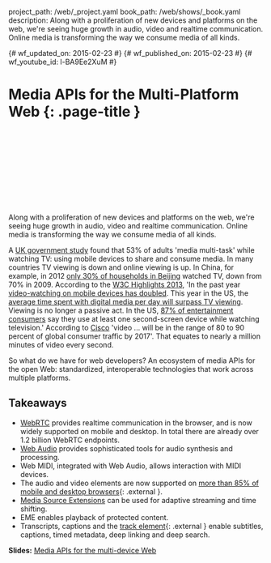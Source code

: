 project_path: /web/_project.yaml
book_path: /web/shows/_book.yaml
description: Along with a proliferation of new devices and platforms on the web, we're seeing huge growth in audio, video and realtime communication. Online media is transforming the way we consume media of all kinds.

{# wf_updated_on: 2015-02-23 #}
{# wf_published_on: 2015-02-23 #}
{# wf_youtube_id: l-BA9Ee2XuM #}

# Media APIs for the Multi-Platform Web {: .page-title }


<div class="video-wrapper">
  <iframe class="devsite-embedded-youtube-video" data-video-id="l-BA9Ee2XuM"
          data-autohide="1" data-showinfo="0" frameborder="0" allowfullscreen>
  </iframe>
</div>


Along with a proliferation of new devices and platforms on the web, we're seeing huge growth in audio, video and realtime communication. Online media is transforming the way we consume media of all kinds.

A [UK government study](http://media.ofcom.org.uk/2013/08/01/the-reinvention-of-the-1950s-living-room-2/) found that 53% of adults 'media multi-task' while watching TV: using mobile devices to share and consume media. In many countries TV viewing is down and online viewing is up. In China, for example, in 2012 [only 30% of households in Beijing](http://economist.com/news/business/21589434-chinas-online-video-market-largest-and-most-innovative-world-it-also-most) watched TV, down from 70% in 2009. According to the [W3C Highlights 2013](http://www.w3.org/2013/11/w3c-highlights/),  'In the past year [video-watching on mobile devices has doubled](http://www.w3.org/2013/11/w3c-highlights/). This year in the US, the [average time spent with digital media per day will surpass TV viewing](http://www.emarketer.com/Article/Digital-Set-Surpass-TV-Time-Spent-with-US-Media/1010096). Viewing is no longer a passive act. In the US, [87% of entertainment consumers](http://www.eweek.com/mobile/npd-87-percent-of-tv-watchers-view-with-a-second-screen/) say they use at least one second-screen device while watching television.' According to [Cisco](https://goo.gl/RfB73h) 'video ... will be in the range of 80 to 90 percent of global consumer traffic by 2017'. That equates to nearly a million minutes of video every second.

So what do we have for web developers? An ecosystem of media APIs for the open Web: standardized, interoperable technologies that work across multiple platforms.

## Takeaways

+ [WebRTC](https://bit.ly/webrtcwebaudio) provides realtime communication in the browser, and is now widely supported on mobile and desktop. In total there are already over 1.2 billion WebRTC endpoints.
+ [Web Audio](http://html5rocks.com/en/tutorials/webaudio/intro) provides sophisticated tools for audio synthesis and processing.
+ Web MIDI, integrated with Web Audio, allows interaction with MIDI devices.
+ The audio and video elements are now supported on [more than 85% of mobile and desktop browsers](http://www.jwplayer.com/html5/){: .external }.
+ [Media Source Extensions](http://updates.html5rocks.com/2011/11/Stream-video-using-the-MediaSource-API) can be used for adaptive streaming and time shifting.
+ EME enables playback of protected content.
+ Transcripts, captions and the [track element](http://www.html5rocks.com/en/tutorials/track/basics/){: .external } enable subtitles, captions, timed metadata,  deep linking and deep search.

**Slides:** [Media APIs for the multi-device Web](http://simpl.info/media/#1)
